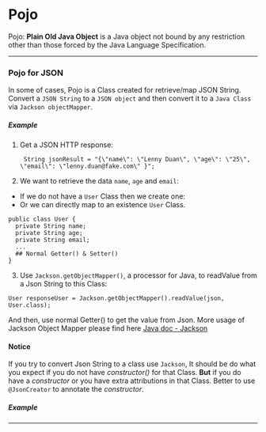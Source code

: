 # Pojo 
Pojo: __Plain Old Java Object__ is a Java object not bound by any restriction other than those forced by the Java Language Specification. 

---

### Pojo for JSON
In some of cases, Pojo is a Class created for retrieve/map JSON String. Convert a `JSON String` to a `JSON object` and then convert it to a `Java Class` via `Jackson objectMapper`.

##### Example
1. Get a JSON HTTP response:

        String jsonResult = "{\"name\": \"Lenny Duan\", \"age\": \"25\", \"email\": \"lenny.duan@fake.com\" }";
2. We want to retrieve the data `name`, `age` and `email`:
  * If we do not have a `User` Class then we create one:
  * Or we can directly map to an existence `User` Class.
  
  ```
  public class User {
    private String name;
    private String age;
    private String email;
    ...
    ## Normal Getter() & Setter()
  }
  ```
3. Use `Jackson.getObjectMapper()`, a processor for Java, to readValue from a Json String to this Class:
    
  ```
  User responseUser = Jackson.getObjectMapper().readValue(json, User.class);
  ```
  And then, use normal Getter() to get the value from Json. More usage of Jackson Object Mapper please find here [Java doc - Jackson](https://fasterxml.github.io/jackson-databind/javadoc/2.7/com/fasterxml/jackson/databind/ObjectMapper.html)

#### Notice
If you try to convert Json String to a class use `Jackson`, It should be do what you expect if you do not have _constructor()_ for that Class. __But__ if you do have a _constructor_ or you have extra attributions in that Class. Better to use `@JsonCreator` to annotate the _constructor_.

##### Example

---